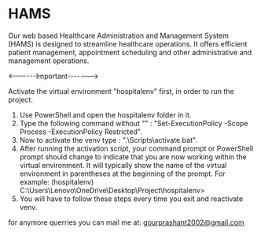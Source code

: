 # HAMS
Our web based Healthcare Administration and Management System (HAMS) is designed to streamline healthcare operations. It offers efficient patient management, appointment scheduling and other administrative and management operations.

<------Important------->

Activate the virtual environment "hospitalenv" first, in order to run the project.

1. Use PowerShell and open the hospitalenv folder in it.
2. Type the following command without "" : "Set-ExecutionPolicy -Scope Process -ExecutionPolicy Restricted".
3. Now to activate the venv type : ".\Scripts\activate.bat".
4. After running the activation script, your command prompt or PowerShell prompt should change to indicate that you are now working within the virtual environment. It will typically show the name of the virtual environment in parentheses at the beginning of the prompt.
For example:
(hospitalenv) C:\Users\Lenovo\OneDrive\Desktop\Project\hospitalenv>
5. You will have to follow these steps every time you exit and reactivate venv.

for anymore querries you can mail me at: gourprashant2002@gmail.com


